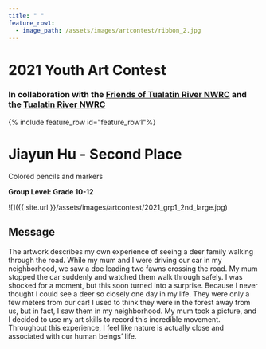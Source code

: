 ```yaml
---
title: " "
feature_row1:
  - image_path: /assets/images/artcontest/ribbon_2.jpg
---
```


# 2021 Youth Art Contest

### In collaboration with the [Friends of Tualatin River NWRC](https://fotr.wildapricot.org/) and the [Tualatin River NWRC](https://www.fws.gov/refuge/Tualatin_River/)

{% include feature_row id="feature_row1"%}

# Jiayun Hu - Second Place  
Colored pencils and markers  

**Group Level: Grade 10-12**  

![]({{ site.url }}/assets/images/artcontest/2021_grp1_2nd_large.jpg)

## Message

The artwork describes my own experience of seeing a deer family walking through the road. While my mum and I were driving our car in my neighborhood, we saw a doe leading two fawns crossing the road. My mum stopped the car suddenly and watched them walk through safely. I was shocked for a moment, but this soon turned into a surprise. Because I never thought I could see a deer so closely one day in my life. They were only a few meters from our car! I used to think they were in the forest away from us, but in fact, I saw them in my neighborhood. My mum took a picture, and I decided to use my art skills to record this incredible movement. Throughout this experience, I feel like nature is actually close and associated with our human beings’ life.
